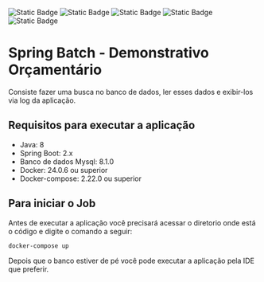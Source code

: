 ![Static Badge](https://img.shields.io/badge/v8.1.0-version?logo=mysql&color=%234169E1&labelColor=white&label=MySql) ![Static Badge](https://img.shields.io/badge/v8-version?logo=openjdk&color=%234169E1&labelColor=white&logoColor=red&label=Java) ![Static Badge](https://img.shields.io/badge/v2.x-version?logo=springboot&color=%234169E1&labelColor=white&label=SpringBoot) ![Static Badge](https://img.shields.io/badge/v24.0.6-version?logo=docker&color=%234169E1&labelColor=white&label=Docker) ![Static Badge](https://img.shields.io/badge/v2.22.0-desktop.2-version?logo=dockercompose&color=%234169E1&labelColor=white&label=DockerCompose)


# Spring Batch - Demonstrativo Orçamentário

Consiste fazer uma busca no banco de dados, ler esses dados e exibir-los via log da aplicação.

## Requisitos para executar a aplicação

- Java: 8
- Spring Boot: 2.x
- Banco de dados Mysql: 8.1.0
- Docker: 24.0.6 ou superior
- Docker-compose: 2.22.0 ou superior

## Para iniciar o Job
Antes de executar a aplicação você precisará acessar o diretorio onde está o código e digite o comando a seguir:

    docker-compose up

Depois que o banco estiver de pé você pode executar  a aplicação pela IDE que preferir.
